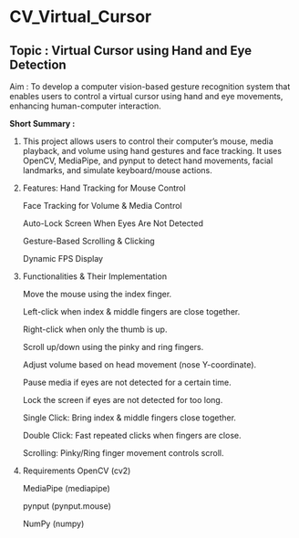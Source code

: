 # CV_Virtual_Cursor

## Topic : Virtual Cursor using Hand and Eye Detection

Aim : To develop a computer vision-based gesture recognition system that enables users to control a
virtual cursor using hand and eye movements, enhancing human-computer interaction.

**Short Summary :**
1. This project allows users to control their computer’s mouse, media playback, and volume using hand gestures and face tracking. It uses OpenCV, MediaPipe, and pynput to detect hand movements, facial landmarks, and simulate keyboard/mouse actions.
2. Features:
   Hand Tracking for Mouse Control
   
   Face Tracking for Volume & Media Control
   
   Auto-Lock Screen When Eyes Are Not Detected
   
   Gesture-Based Scrolling & Clicking
   
   Dynamic FPS Display
   
4. Functionalities & Their Implementation
   
   Move the mouse using the index finger.
   
   Left-click when index & middle fingers are close together.
   
   Right-click when only the thumb is up.
   
   Scroll up/down using the pinky and ring fingers.

   Adjust volume based on head movement (nose Y-coordinate).
   
   Pause media if eyes are not detected for a certain time.
   
   Lock the screen if eyes are not detected for too long.

   Single Click: Bring index & middle fingers close together.
   
   Double Click: Fast repeated clicks when fingers are close.
   
   Scrolling: Pinky/Ring finger movement controls scroll.
   
6. Requirements
   OpenCV (cv2)
   
   MediaPipe (mediapipe)
   
   pynput (pynput.mouse)
   
   NumPy (numpy)
